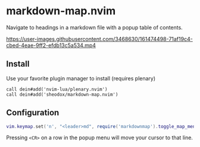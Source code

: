 # markdown-map.nvim

Navigate to headings in a markdown file with a popup table of contents.

https://user-images.githubusercontent.com/3468630/161474498-71af19c4-cbed-4eae-9ff2-efdb13c5a534.mp4

## Install

Use your favorite plugin manager to install (requires plenary)

```vim
call dein#add('nvim-lua/plenary.nvim')
call dein#add('sheodox/markdown-map.nvim')
```

## Configuration

```lua
vim.keymap.set('n', "<leader>md", require('markdownmap').toggle_map_menu, {noremap = true, expr = false, buffer = false})
```

Pressing `<CR>` on a row in the popup menu will move your cursor to that line.
